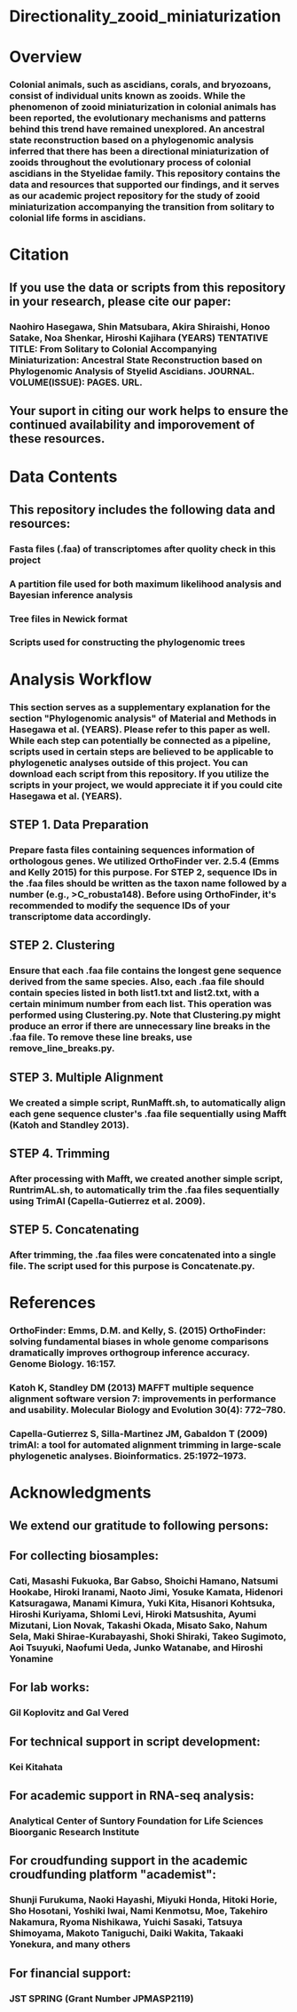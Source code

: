 # Directionality_zooid_miniaturization

# Overview
### Colonial animals, such as ascidians, corals, and bryozoans, consist of individual units known as zooids. While the phenomenon of zooid miniaturization in colonial animals has been reported, the evolutionary mechanisms and patterns behind this trend have remained unexplored. An ancestral state reconstruction based on a phylogenomic analysis inferred that there has been a directional miniaturization of zooids throughout the evolutionary process of colonial ascidians in the Styelidae family. This repository contains the data and resources that supported our findings, and it serves as our academic project repository for the study of zooid miniaturization accompanying the transition from solitary to colonial life forms in ascidians.

# Citation
## If you use the data or scripts from this repository in your research, please cite our paper:
### Naohiro Hasegawa, Shin Matsubara, Akira Shiraishi, Honoo Satake, Noa Shenkar, Hiroshi Kajihara (YEARS) TENTATIVE TITLE: From Solitary to Colonial Accompanying Miniaturization: Ancestral State Reconstruction based on Phylogenomic Analysis of Styelid Ascidians. JOURNAL. VOLUME(ISSUE): PAGES. URL.
## Your suport in citing our work helps to ensure the continued availability and imporovement of these resources.

# Data Contents
## This repository includes the following data and resources:
### Fasta files (.faa) of transcriptomes after quolity check in this project
### A partition file used for both maximum likelihood analysis and Bayesian inference analysis
### Tree files in Newick format
### Scripts used for constructing the phylogenomic trees

# Analysis Workflow
### This section serves as a supplementary explanation for the section "Phylogenomic analysis" of Material and Methods in Hasegawa et al. (YEARS). Please refer to this paper as well. While each step can potentially be connected as a pipeline, scripts used in certain steps are believed to be applicable to phylogenetic analyses outside of this project. You can download each script from this repository. If you utilize the scripts in your project, we would appreciate it if you could cite Hasegawa et al. (YEARS).

## STEP 1. Data Preparation
### Prepare fasta files containing sequences information of orthologous genes. We utilized OrthoFinder ver. 2.5.4 (Emms and Kelly 2015) for this purpose. For STEP 2, sequence IDs in the .faa files should be written as the taxon name followed by a number (e.g., >C_robusta148). Before using OrthoFinder, it's recommended to modify the sequence IDs of your transcriptome data accordingly.

## STEP 2. Clustering
### Ensure that each .faa file contains the longest gene sequence derived from the same species. Also, each .faa file should contain species listed in both list1.txt and list2.txt, with a certain minimum number from each list. This operation was performed using Clustering.py. Note that Clustering.py might produce an error if there are unnecessary line breaks in the .faa file. To remove these line breaks, use remove_line_breaks.py.

## STEP 3. Multiple Alignment
### We created a simple script, RunMafft.sh, to automatically align each gene sequence cluster's .faa file sequentially using Mafft (Katoh and Standley 2013).

## STEP 4. Trimming
### After processing with Mafft, we created another simple script, RuntrimAL.sh, to automatically trim the .faa files sequentially using TrimAl (Capella-Gutierrez et al. 2009).

## STEP 5. Concatenating
### After trimming, the .faa files were concatenated into a single file. The script used for this purpose is Concatenate.py.

# References
### OrthoFinder: Emms, D.M. and Kelly, S. (2015) OrthoFinder: solving fundamental biases in whole genome comparisons dramatically improves orthogroup inference accuracy. Genome Biology. 16:157.
### Katoh K, Standley DM (2013) MAFFT multiple sequence alignment software version 7: improvements in performance and usability. Molecular Biology and Evolution 30(4): 772–780.
### Capella-Gutierrez S, Silla-Martinez JM, Gabaldon T (2009) trimAl: a tool for automated alignment trimming in large-scale phylogenetic analyses. Bioinformatics. 25:1972–1973.

# Acknowledgments
## We extend our gratitude to following persons:
## For collecting biosamples:
### Cati, Masashi Fukuoka, Bar Gabso, Shoichi Hamano, Natsumi Hookabe, Hiroki Iranami, Naoto Jimi, Yosuke Kamata, Hidenori Katsuragawa, Manami Kimura, Yuki Kita, Hisanori Kohtsuka, Hiroshi Kuriyama, Shlomi Levi, Hiroki Matsushita, Ayumi Mizutani, Lion Novak, Takashi Okada, Misato Sako, Nahum Sela, Maki Shirae-Kurabayashi, Shoki Shiraki, Takeo Sugimoto, Aoi Tsuyuki, Naofumi Ueda, Junko Watanabe, and Hiroshi Yonamine
## For lab works:
### Gil Koplovitz and Gal Vered
## For technical support in script development:
### Kei Kitahata
## For academic support in RNA-seq analysis:
### Analytical Center of Suntory Foundation for Life Sciences Bioorganic Research Institute
## For croudfunding support in the academic croudfunding platform "academist":
### Shunji Furukuma, Naoki Hayashi, Miyuki Honda, Hitoki Horie, Sho Hosotani, Yoshiki Iwai, Nami Kenmotsu, Moe, Takehiro Nakamura, Ryoma Nishikawa, Yuichi Sasaki, Tatsuya Shimoyama, Makoto Taniguchi, Daiki Wakita, Takaaki Yonekura, and many others
## For financial support:
### JST SPRING (Grant Number JPMASP2119)
